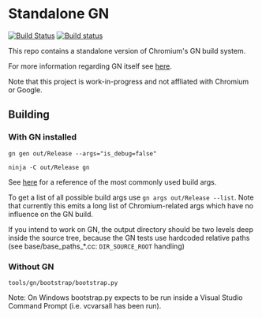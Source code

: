 # Standalone GN

[![Build Status](https://travis-ci.org/timniederhausen/gn.svg?branch=master)](https://travis-ci.org/timniederhausen/gn)
[![Build status](https://ci.appveyor.com/api/projects/status/h6csk52w7dr73tgn/branch/master?svg=true)](https://ci.appveyor.com/project/timniederhausen/gn/branch/master)

This repo contains a standalone version of Chromium's GN build system.

For more information regarding GN itself see [here](https://github.com/timniederhausen/gn/blob/gn/master/README.md).

Note that this project is work-in-progress and not affliated with Chromium or Google.

## Building

### With GN installed

```
gn gen out/Release --args="is_debug=false"

ninja -C out/Release gn
```

See [here](https://github.com/timniederhausen/gn-build/blob/master/README.md#reference)
for a reference of the most commonly used build args.

To get a list of all possible build args use `gn args out/Release --list`.
Note that currently this emits a long list of Chromium-related args
which have no influence on the GN build.

If you intend to work on GN, the output directory should be two levels
deep inside the source tree, because the GN tests use hardcoded relative
paths (see base/base_paths_*.cc: `DIR_SOURCE_ROOT` handling)

### Without GN

```
tools/gn/bootstrap/bootstrap.py
```

Note: On Windows bootstrap.py expects to be run inside a
Visual Studio Command Prompt (i.e. vcvarsall has been run).
